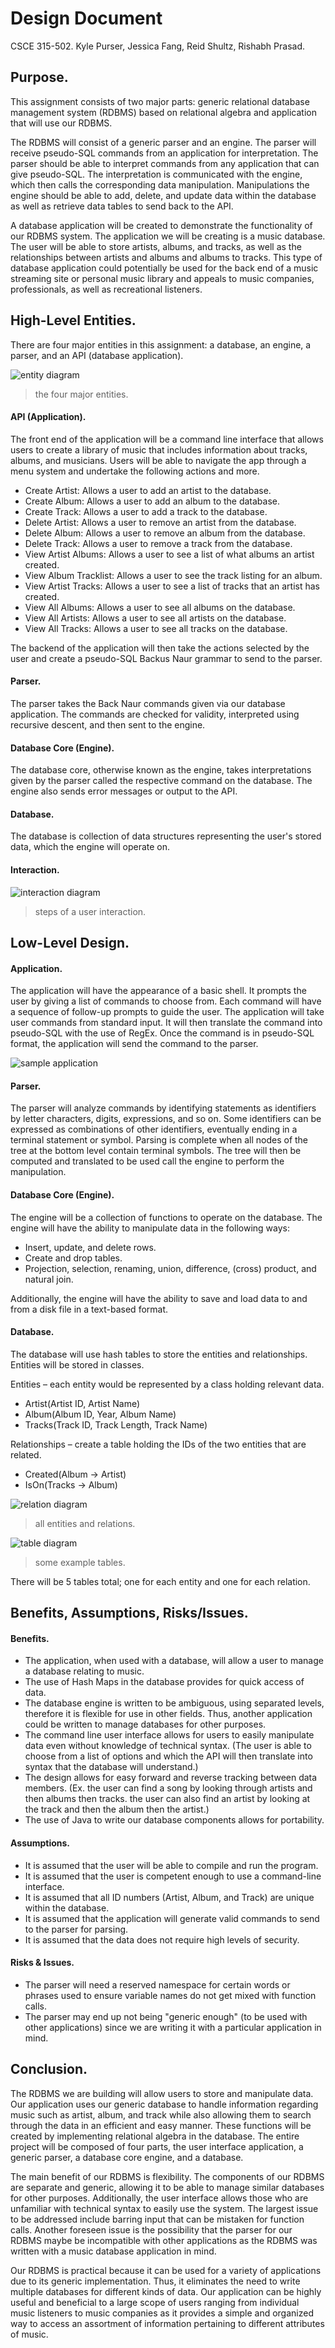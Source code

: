 # Design Document

CSCE 315-502. Kyle Purser, Jessica Fang, Reid Shultz, Rishabh Prasad.

## Purpose.

This assignment consists of two major parts: generic relational database management system (RDBMS) based on relational algebra and application that will use our RDBMS. 

The RDBMS will consist of a generic parser and an engine. The parser will receive pseudo-SQL commands from an application for interpretation. The parser should be able to interpret commands from any application that can give pseudo-SQL. The interpretation is communicated with the engine, which then calls the corresponding data manipulation. Manipulations the engine should be able to add, delete, and update data within the database as well as retrieve data tables to send back to the API.

A database application will be created to demonstrate the functionality of our RDBMS system. The application we will be creating is a music database. The user will be able to store artists, albums, and tracks, as well as the relationships between artists and albums and albums to tracks. This type of database application could potentially be used for the back end of a music streaming site or personal music library and appeals to music companies, professionals, as well as recreational listeners.

## High-Level Entities.

There are four major entities in this assignment: a database, an engine, a parser, and an API (database application).

![entity diagram](img/diagram2.png)

> the four major entities.

#### API (Application). 	

The front end of the application will be a command line interface that allows users to create a library of music that includes information about tracks, albums, and musicians. Users will be able to navigate the app through a menu system and undertake the following actions and more.

* Create Artist: Allows a user to add an artist to the database.
* Create Album: Allows a user to add an album to the database.
* Create Track: Allows a user to add a track to the database.
* Delete Artist: Allows a user to remove an artist from the database.
* Delete Album: Allows a user to remove an album from the database.
* Delete Track: Allows a user to remove a track from the database.
* View Artist Albums: Allows a user to see a list of what albums an artist created.
* View Album Tracklist: Allows a user to see the track listing for an album.
* View Artist Tracks: Allows a user to see a list of tracks that an artist has created.
* View All Albums: Allows a user to see all albums on the database.
* View All Artists: Allows a user to see all artists on the database.
* View All Tracks: Allows a user to see all tracks on the database.

The backend of the application will then take the actions selected by the user and create a pseudo-SQL Backus Naur grammar to send to the parser.

#### Parser.

The parser takes the Back Naur commands given via our database application. The commands are checked for validity, interpreted using recursive descent, and then sent to the engine. 

#### Database Core (Engine).

The database core, otherwise known as the engine, takes interpretations given by the parser called the respective command on the database. The engine also sends error messages or output to the API.

#### Database.

The database is collection of data structures representing the user's stored data, which the engine will operate on.

#### Interaction.

![interaction diagram](img/diagram4.png)

> steps of a user interaction.

## Low-Level Design. 

#### Application.

The application will have the appearance of a basic shell. It prompts the user by giving a list of commands to choose from. Each command will have a sequence of follow-up prompts to guide the user. The application will take user commands from standard input. It will then translate the command into pseudo-SQL with the use of RegEx. Once the command is in pseudo-SQL format, the application will send the command to the parser.

![sample application](img/appfront.png)

#### Parser.

The parser will analyze commands by identifying statements as identifiers by letter characters, digits, expressions, and so on. Some identifiers can be expressed as combinations of other identifiers, eventually ending in a terminal statement or symbol. Parsing is complete when all nodes of the tree at the bottom level contain terminal symbols. The tree will then be computed and translated to be used call the engine to perform the manipulation.

#### Database Core (Engine).

The engine will be a collection of functions to operate on the database. The engine will have the ability to manipulate data in the following ways:

* Insert, update, and delete rows.
* Create and drop tables.
* Projection, selection, renaming, union, difference, (cross) product, and natural join.

Additionally, the engine will have the ability to save and load data to and from a disk file in a text-based format.

#### Database.

The database will use hash tables to store the entities and relationships. Entities will be stored in classes.

Entities – each entity would be represented by a class holding relevant data.
* Artist(Artist ID, Artist Name)
* Album(Album ID, Year, Album Name)
* Tracks(Track ID, Track Length, Track Name)

Relationships – create a table holding the IDs of the two entities that are related.
* Created(Album → Artist)
* IsOn(Tracks → Album)

![relation diagram](img/diagram1.png)

> all entities and relations.

![table diagram](img/diagram3.png)

> some example tables.

There will be 5 tables total; one for each entity and one for each relation.

## Benefits, Assumptions, Risks/Issues.

#### Benefits.

* The application, when used with a database, will allow a user to manage a database relating to music.
* The use of Hash Maps in the database provides for quick access of data.
* The database engine is written to be ambiguous, using separated levels, therefore it is flexible for use in other fields. Thus, another application could be written to manage databases for other purposes.
* The command line user interface allows for users to easily manipulate data even without knowledge of technical syntax. (The user is able to choose from a list of options and which the API will then translate into syntax that the database will understand.)
* The design allows for easy forward and reverse tracking between data members. (Ex. the user can find a song by looking through artists and then albums then tracks. the user can also find an artist by looking at the track and then the album then the artist.)
* The use of Java to write our database components allows for portability.

#### Assumptions.

* It is assumed that the user will be able to compile and run the program.
* It is assumed that the user is competent enough to use a command-line interface.
* It is assumed that all ID numbers (Artist, Album, and Track) are unique within the database.
* It is assumed that the application will generate valid commands to send to the parser for parsing.
* It is assumed that the data does not require high levels of security.

#### Risks & Issues.

* The parser will need a reserved namespace for certain words or phrases used to ensure variable names do not get mixed with function calls.
* The parser may end up not being "generic enough" (to be used with other applications) since we are writing it with a particular application in mind.

## Conclusion.

The RDBMS we are building will allow users to store and manipulate data. Our application uses our generic database to handle information regarding music such as artist, album, and track while also allowing them to search through the data in an efficient and easy manner. These functions will be created by implementing relational algebra in the database. The entire project will be composed of four parts, the user interface application, a generic parser, a database core engine, and a database. 

The main benefit of our RDBMS is flexibility. The components of our RDBMS are separate and generic, allowing it to be able to manage similar databases for other purposes. Additionally, the user interface allows those who are unfamiliar with technical syntax to easily use the system. The largest issue to be addressed include barring input that can be mistaken for function calls. Another foreseen issue is the possibility that the parser for our RDBMS maybe be incompatible with other applications as the RDBMS was written with a music database application in mind. 

Our RDBMS is practical because it can be used for a variety of applications due to its generic implementation. Thus, it eliminates the need to write multiple databases for different kinds of data. Our application can be highly useful and beneficial to a large scope of users ranging from individual music listeners to music companies as it provides a simple and organized way to access an assortment of information pertaining to different attributes of music. 